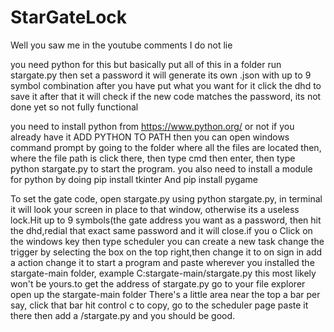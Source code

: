 # StarGateLock
Well you saw me in the youtube comments I do not lie

you need python for this but basically put all of this in a folder run stargate.py then set a password it will generate its own .json with up to 9 symbol combination after you have put what you want for it click the dhd to save it after that it will check if the new code matches the password, its not done yet so not fully functional

you need to install python
from https://www.python.org/ or not if you already have it
ADD PYTHON TO PATH
then you can open windows command prompt by going to the folder where all the files are located then, where the file path is click there, then type cmd then enter, then type python stargate.py to start the program.
you also need to install a module for python by doing 
pip install tkinter
And pip install pygame

To set the gate code, open stargate.py using python stargate.py, in terminal it will look your screen in place to that window, otherwise its a useless lock.Hit up to 9 symbols(the gate address you want as a password, then hit the dhd,redial that exact same password and it will close.if you o
Click on the windows key then type scheduler you can create a new task change the trigger by selecting the box on the top right,then change it to on sign in add a action change it to start a program and paste wherever you installed the stargate-main folder, example C:stargate-main/stargate.py this most likely won't be yours.to get the address of stargate.py go to your file explorer open up the stargate-main folder
There's a little area near the top a bar per say, click that bar hit control c to copy, go to the scheduler page paste it there then add a /stargate.py and you should be good.
